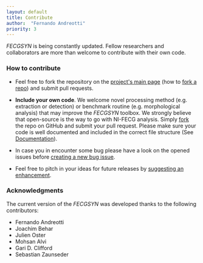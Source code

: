 ```yaml
---
layout: default
title: Contribute
author:  "Fernando Andreotti"
priority: 3
---
```


_FECGSYN_ is being constantly updated. Fellow researchers and collaborators are more than welcome to contribute with their own code.

### How to contribute

- Feel free to fork the repository on the [<span class="octicon octicon-mark-github"></span> project's main page](https://github.com/fernandoandreotti/fecgsyn) (how to [fork a repo](https://help.github.com/articles/fork-a-repo/)) and submit pull requests.

- **Include your own code**. We welcome novel processing method (e.g. extraction or detection) or benchmark routine (e.g. morphological analysis) that may improve the _FECGSYN_ toolbox. We strongly believe that open-source is the way to go with NI-FECG analysis. Simply [fork](https://github.com/fernandoandreotti/fecgsyn) the repo on GitHub and submit your pull request. Please make sure your code is well documented and included in the correct file structure (See [Documentation]({{site.github.url}}/pages/documentation.html)).

- In case you in encounter some bug please have a look on the opened issues before [<span class="octicon octicon-bug"></span> creating a new bug issue](https://github.com/fernandoandreotti/fecgsyn/issues).

- Feel free to pitch in your ideas for future releases by [<span class="octicon octicon-light-bulb"></span> suggesting an enhancement](https://github.com/fernandoandreotti/fecgsyn/issues).


### Acknowledgments

The current version of the _FECGSYN_ was developed thanks to the following contributors:

- Fernando Andreotti
- Joachim Behar
- Julien Oster
- Mohsan Alvi
- Gari D. Clifford
- Sebastian Zaunseder